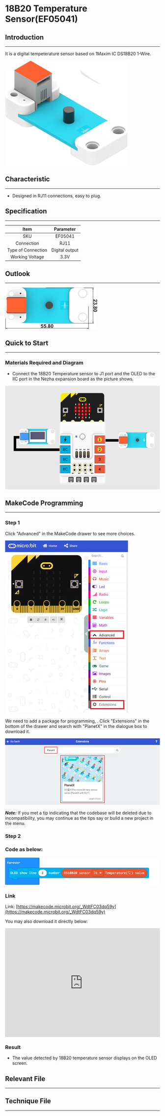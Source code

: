 # 18B20 Temperature Sensor(EF05041) 

## Introduction
---
It is a digital tempeterature sensor based on 1Maxim IC DS18B20 1-Wire.

![](./images/05041_01.png)

## Characteristic
---

- Designed in RJ11 connections, easy to plug.

## Specification
---

Item | Parameter 
:-: | :-: 
SKU|EF05041
Connection|RJ11
Type of Connection|Digital output
Working Voltage|3.3V


## Outlook
---


![](./images/05041_02.png)

## Quick to Start

---

### Materials Required and Diagram

- Connect the 18B20 Temperature sensor to J1 port and the OLED to the IIC port in the Nezha expansion board as the picture shows.


![](./images/05041_03.png)



## MakeCode Programming
---

### Step 1

Click "Advanced" in the MakeCode drawer to see more choices.

![](./images/05001_04.png)

We need to add a package for programming, . Click "Extensions" in the bottom of the drawer and search with "PlanetX" in the dialogue box to download it. 

![](./images/05001_05.png)

***Note:*** If you met a tip indicating that the codebase will be deleted due to incompatibility, you may continue as the tips say or build a new project in the menu. 

### Step 2

### Code as below:

![](./images/05041_06.png)


### Link
Link: [https://makecode.microbit.org/_WdtFC03dq59y](https://makecode.microbit.org/_WdtFC03dq59y)

You may also download it directly below:

<div style="position:relative;height:0;padding-bottom:70%;overflow:hidden;"><iframe style="position:absolute;top:0;left:0;width:100%;height:100%;" src="https://makecode.microbit.org/#pub:_WdtFC03dq59y" frameborder="0" sandbox="allow-popups allow-forms allow-scripts allow-same-origin"></iframe></div>  


### Result
- The value detected by 18B20 temperature sensor displays on the OLED screen.

## Relevant File
---

## Technique File
---
